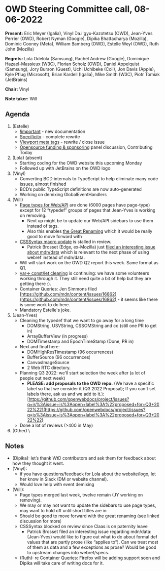 # OWD Steering Committee call, 08-06-2022

**Present:** Eric Meyer (Igalia), Vinyl Da.i'gyu-Kazotetsu (OWD), Jean-Yves Perrier (OWD), Robert Nyman (Google), Dipika Bhattacharya (Mozilla), Dominic Cooney (Meta), William Bamberg (OWD), Estelle Weyl (OWD), Ruth John (Mozilla)

**Regrets:** Lola Odelola (Samsung), Rachel Andrew (Google), Dominique Hazael-Massieux (W3C), Florian Scholz (OWD), Daniel Appelquist (Samsung), Jory Burson (Guest), Uchi Uchibeke (Coil), Jon Davis (Apple), Kyle Pflug (Microsoft), Brian Kardell (Igalia), Mike Smith (W3C), Piotr Tomiak (JetBrains)

**Chair:** Vinyl

**Note taker:** Will

## Agenda

1. (Estelle)
    - [!important](https://developer.mozilla.org/en-US/docs/Web/CSS/important) - new documentation
    - [Specificity](https://github.com/mdn/content/pull/17089) - complete rewrite
    - [Viewport meta tags](https://developer.mozilla.org/en-US/docs/Web/HTML/Viewport_meta_tag) - rewrite / close issue
    - [Opensource funding & sponsoring](https://www.contributing.today/?12) panel discussion, Contributing Today
2. (Lola) (absent)
    - Starting coding for the OWD website this upcoming Monday
    - Followed up with JetBrains on the OWD logo
3. (Vinyl)
    - Converting BCD internals to TypeScript to help eliminate many code issues, almost finished
    - BCD’s public TypeScript definitions are now auto-generated
    - Working on demixing GlobalEventHandlers
4. (Will)
    - [Page types for Web/API](https://github.com/mdn/content/issues/16255) are done (6000 pages have page-type) except for 12 “typedef” groups of pages that Jean-Yves is working on removing.
        - Next up might be to update our Web/API sidebars to use them instead of tags.
        - Also this enables [the Great Renaming](https://github.com/mdn/content/discussions/5121) which it would be really good to move forward with
    - [CSSSyntax macro update](https://github.com/mdn/yari/pull/4656)  is stalled in review.
        - Patrick Brosset (Edge, ex-Mozilla) just [filed an interesting issue about mdn/data](https://github.com/mdn/data/issues/585) which is relevant to the next phase of using webref instead of mdn/data.
    - Will will start work on the OWD Q2 report this week. Same format as Q1.
    - [var-> const/let cleaning](https://github.com/mdn/content/issues/16662) is continuing: we have some volunteers working through it. They still need quite a bit of help but they are getting there :).
    - Container Queries: Jen Simmons filed [https://github.com/mdn/content/issues/16862](https://github.com/mdn/content/issues/16862) - it seems like there is some work to do here.
    - Mandatory Estelle's joke.
5. (Jean-Yves)
    - Cleaning the typedef that we want to go away for a long time
        - DOMString, USVString, CSSOMString and co (still one PR to get in)
        - ArrayBufferView (in progress)
        - DOMTimestamp and EpochTimeStamp (Done, PR in)
    - Next and final here:
        - DOMHighResTimestamp (96 occurrences)
        - BufferSource (96 occurrences)
        - CanvasImageSource
        - 2 Web RTC directory.
    - Planning Q3 2022: we'll start selection the week after (a lot of people out next week)
        - **PLEASE: add proposals to the OWD repo.** (We have a specific label so that we consider it (Q3 2022 Proposal); If you can't set labels there, ask us and we add to it.): [https://github.com/openwebdocs/project/issues?q=is%3Aissue+is%3Aopen+label%3A%22proposed+for+Q3+2022%22](https://github.com/openwebdocs/project/issues?q=is%3Aissue+is%3Aopen+label%3A%22proposed+for+Q3+2022%22)
    - Done a lot of reviews (>400 in May)
6. (Other) \


## Notes

* (Dipika): let’s thank WtD contributors and ask them for feedback about how they thought it went.
* (Vinyl):
    * if you have questions/feedback for Lola about the website/logo, let her know in Slack (DM or website channel).
    * Would love help with event demixing
* (Will):
    * Page types merged last week, twelve remain (JY working on removing).
    * We may or may not want to update the sidebars to use page types, may want to hold off until short titles are in
    * Should be good to move forward with the great renaming (see linked discussion for more)
    * CSSSyntax blocked on review since Claas is on paternity leave
        * Patrick Brosset filed an interesting issue regarding mdn/data: (Jean-Yves) would like to figure out what to do about formal def values that are partly prose (like “applies to”). Can we treat most of them as data and a few exceptions as prose? Would be good to upstream changes into webref/specs.
    * (Ruth): re Container Queries: Firefox will be adding support soon and Dipika will take care of writing docs for it.

